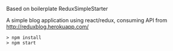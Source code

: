 Based on boilerplate ReduxSimpleStarter

A simple blog application using react/redux, consuming API from http://reduxblog.herokuapp.com/

```
> npm install
> npm start
```
